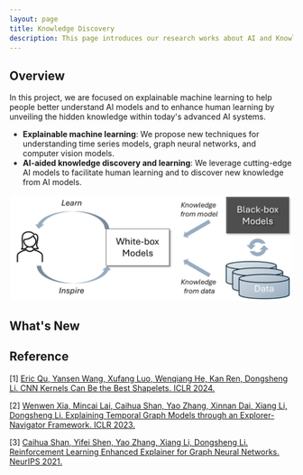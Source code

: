 ```yaml
---
layout: page
title: Knowledge Discovery
description: This page introduces our research works about AI and Knowledge Discovery.
---
```


## Overview

In this project, we are focused on explainable machine learning to help people better understand AI models and to enhance human learning by unveiling the hidden knowledge within today's advanced AI systems.

- **Explainable machine learning**: We propose new techniques for understanding time series models, graph neural networks, and computer vision models.
- **AI-aided knowledge discovery and learning**: We leverage cutting-edge AI models to facilitate human learning and to discover new knowledge from AI models.

<p align="center"><img src="./img/knowledge/KD_overview.png" width = "500"></p>


## What's New

## Reference

[1] [Eric Qu, Yansen Wang, Xufang Luo, Wenqiang He, Kan Ren, Dongsheng Li. CNN Kernels Can Be the Best Shapelets. ICLR 2024.](https://openreview.net/pdf?id=O8ouVV8PjF)

[2] [Wenwen Xia, Mincai Lai, Caihua Shan, Yao Zhang, Xinnan Dai, Xiang Li, Dongsheng Li. Explaining Temporal Graph Models through an Explorer-Navigator Framework. ICLR 2023.](https://openreview.net/pdf?id=BR_ZhvcYbGJ)

[3] [Caihua Shan, Yifei Shen, Yao Zhang, Xiang Li, Dongsheng Li. Reinforcement Learning Enhanced Explainer for Graph Neural Networks. NeurIPS 2021.](https://proceedings.neurips.cc/paper_files/paper/2021/file/be26abe76fb5c8a4921cf9d3e865b454-Paper.pdf)
